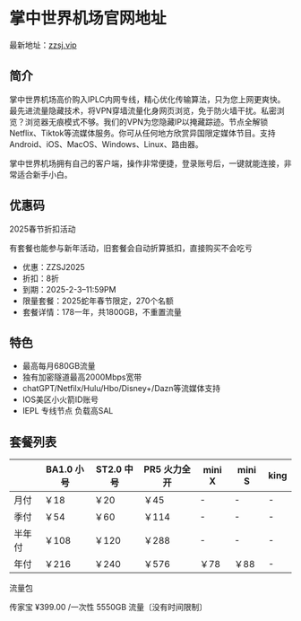 # 掌中世界机场官网地址

最新地址：[zzsj.vip](https://www.zzsj2.com/user/register?code=hhNBahef)

## 简介

掌中世界机场高价购入IPLC内网专线，精心优化传输算法，只为您上网更爽快。最先进流量隐藏技术，将VPN穿墙流量化身网页浏览，免于防火墙干扰。私密浏览？浏览器无痕模式不够。我们的VPN为您隐藏IP以掩藏踪迹。节点全解锁Netflix、Tiktok等流媒体服务。你可从任何地方欣赏异国限定媒体节目。支持Android、iOS、MacOS、Windows、Linux、路由器。

掌中世界机场拥有自己的客户端，操作非常便捷，登录账号后，一键就能连接，非常适合新手小白。

## 优惠码

2025春节折扣活动

有套餐也能参与新年活动，旧套餐会自动折算抵扣，直接购买不会吃亏

- 优惠：ZZSJ2025
- 折扣：8折
- 到期：2025-2-3–11:59PM
- 限量套餐：2025蛇年春节限定，270个名额
- 套餐详情：178一年，共1800GB，不重置流量

## 特色

* 最高每月680GB流量
* 独有加密隧道最高2000Mbps宽带
* chatGPT/Netfilx/Hulu/Hbo/Disney+/Dazn等流媒体支持
* IOS美区小火箭ID账号
* IEPL 专线节点 负载高SAL

## 套餐列表

||BA1.0 小号|ST2.0 中号|PR5 火力全开|mini X|mini S|king|
|----|----|----|----|----|----|----|
|月付|￥18|￥20|￥45|-|-|-|
|季付|￥54|￥60|￥114|-|-|-|
|半年付|￥108|￥120|￥288|-|-|-|
|年付|￥216|￥240|￥576|￥78|￥88|-|

流量包

传家宝 ¥399.00 /一次性 5550GB 流量〔没有时间限制〕
